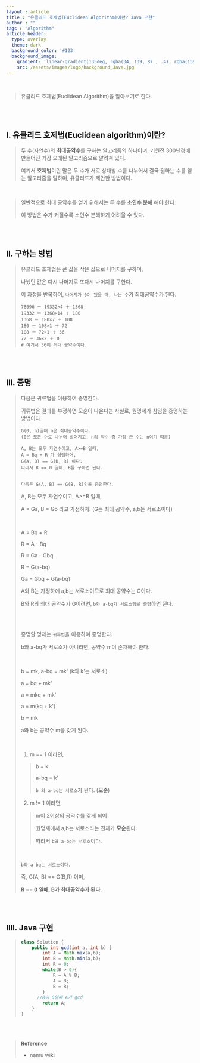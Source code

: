 ```yaml
---
layout : article
title : "유클리드 호제법(Euclidean Algorithm)이란? Java 구현"
author : ""
tags : "Algorithm"
article_header:
  type: overlay
  theme: dark
  background_color: '#123'
  background_image:
    gradient: 'linear-gradient(135deg, rgba(34, 139, 87 , .4), rgba(139, 34, 139, .4))'
    src: /assets/images/logo/background_Java.jpg
---
```


<br/>

> 유클리드 호제법(Euclidean Algorithm)을 알아보기로 한다.

<br/>
<br/>

## l. 유클리드 호제법(Euclidean algorithm)이란?

> 두 수(자연수)의 **최대공약수**를 구하는 알고리즘의 하나이며, 기원전 300년경에 만들어진 가장 오래된 알고리즘으로 알려져 있다.
>
> 여기서 **호제법**이란 말은 두 수가 서로 상대방 수를 나누어서 결국 원하는 수를 얻는 알고리즘을 말하며, 유클리드가 제안한 방법이다.

<br>

> 일반적으로 최대 공약수를 얻기 위해서는 두 수를 **소인수 분해** 해야 한다.
>
> 이 방법은 수가 커질수록 소인수 분해하기 어려울 수 있다.

<br>

<br>

## ll. 구하는 방법

> 유클리드 호제법은 큰 값을 작은 값으로 나머지를 구하며, 
>
> 나눴던 값은 다시 나머지로 또다시 나머지를 구한다.
>
> 이 과정을 반복하며, `나머지가 0이 됐을 때, 나눈 수`가 최대공약수가 된다.
>
> ```
> 78696 ＝ 19332×4 ＋ 1368
> 19332 ＝ 1368×14 ＋ 180
> 1368 ＝ 180×7 ＋ 108
> 180 ＝ 108×1 ＋ 72
> 108 ＝ 72×1 ＋ 36
> 72 ＝ 36×2 ＋ 0
> # 여기서 36이 최대 공약수이다.
> ```

<br>

<br>

## lll. 증명

>다음은 귀류법을 이용하여 증명한다.
>
>귀류법은 결과를 부정하면 모순이 나온다는 사실로, 원명제가 참임을 증명하는 방법이다.
>
>```
>G(0, n)일때 n은 최대공약수이다.
>(0은 모든 수로 나누어 떨어지고, n의 약수 중 가장 큰 수는 n이기 때문)
>
>A, B는 모두 자연수이고, A>=B 일때,
>A = Bq + R 가 성립하며,
>G(A, B) == G(B, R) 이다.
>따라서 R == 0 일때, B를 구하면 된다.
>
>
>다음은 G(A, B) == G(B, R)임을 증명한다.
>```
>
>A, B는 모두 자연수이고, A>=B 일때,
>
>A = Ga, B = Gb 라고 가정하자. (G는 최대 공약수, a,b는 서로소이다) 
>
><br>
>
>A = Bq + R
>
>R = A - Bq
>
>R = Ga - Gbq
>
>R = G(a-bq)
>
>Ga = Gbq + G(a-bq)
>
>A와 B는 가정하에 a,b는 서로소이므로 최대 공약수는 G이다.
>
>B와 R의 최대 공약수가 G이려면, `b와 a-bq가 서로소임을 증명`하면 된다.
>
><br>
>
><br>
>
>증명할 명제는 `귀류법`을 이용하여 증명한다.
>
>b와 a-bq가 서로소가 아니라면, 공약수 m이 존재해야 한다.
>
><br>
>
>b = mk, a-bq = mk' (k와 k'는 서로소)
>
>a = bq + mk'
>
>a = mkq + mk'
>
>a = m(kq + k')
>
>b = mk
>
>a와 b는 공약수 m을 갖게 된다.
>
><br>
>
>1) m == 1 이라면,
>
>> b = k
>>
>> a-bq = k'
>>
>> `b 와 a-bq는 서로소`가 된다. (**모순**)
>
>2) m != 1 이라면,
>
>> m이 2이상의 공약수를 갖게 되어
>>
>> 원명제에서 a,b는 서로소라는 전제가 **모순**된다.
>>
>> 따라서 `b와 a-bq는 서로소`이다.
>
><br>
>
>`b와 a-bq는 서로소이다.`
>
>즉, G(A, B) == G(B,R) 이며, 
>
>**R == 0 일때, B가 최대공약수가 된다.**

<br>

<br>

## llll. Java 구현

> ```java
> class Solution {
>     public int gcd(int a, int b) {
>         int A = Math.max(a,b);
>         int B = Math.min(a,b);
>         int R = 0;
>         while(B > 0){
>             R = A % B;
>             A = B;
>             B = R;
>         }
>       //R이 0일때 A가 gcd
>         return A;
>     }
> }
> ```
>
> 

<br>

<br>



> **Reference**
>
> - namu wiki

<br>

<br>



